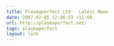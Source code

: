 ```yaml
---
title: Plasmaperfect Ltd - Latest News
date: 2007-02-05 12:46:53 +11:00
url: http://plasmaperfect.net/
tags: plasmaperfect
layout: link
---
```

